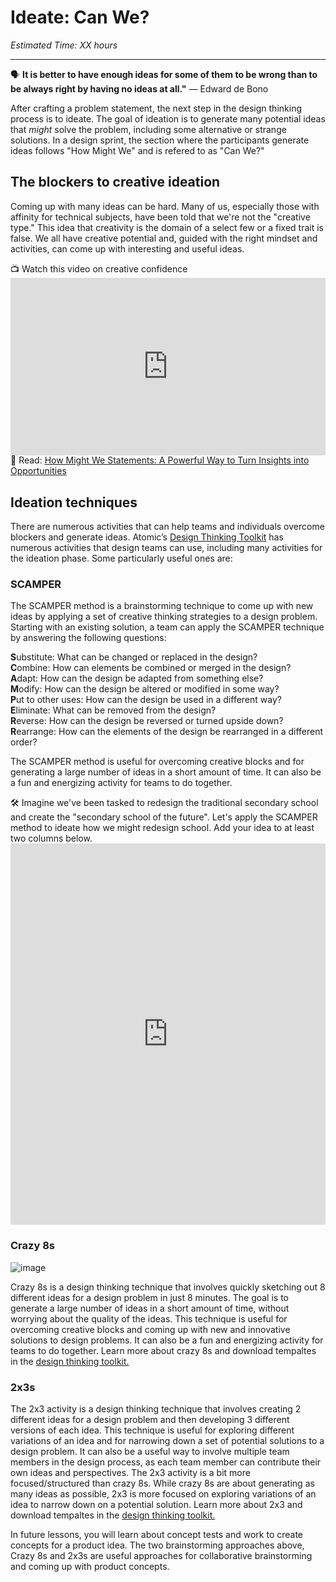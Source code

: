 # Ideate: Can We?
*Estimated Time: XX hours*

---

<aside>
  
  🗣 **It is better to have enough ideas for some of them to be wrong than to be always right by having no ideas at all."** — Edward de Bono
  
</aside>

After crafting a problem statement, the next step in the design thinking process is to ideate. The goal of ideation is to generate many potential ideas that _might_ solve the problem, including some alternative or strange solutions. In a design sprint, the section where the participants generate ideas follows "How Might We" and is refered to as "Can We?"



## The blockers to creative ideation
Coming up with many ideas can be hard. Many of us, especially those with affinity for technical subjects, have been told that we're not the "creative type." This idea that creativity is the domain of a select few or a fixed trait is false. We all have creative potential and, guided with the right mindset and activities, can come up with interesting and useful ideas.

<aside> 📺 Watch this video on creative confidence
  </aside>

<div style="position: relative; padding-bottom: 56.25%; height: 0;"><iframe src="https://www.youtube.com/embed/16p9YRF0l-g" title="YouTube video player" frameborder="0" allow="accelerometer; autoplay; clipboard-write; encrypted-media; gyroscope; picture-in-picture" allowfullscreen style="position: absolute; top: 0; left: 0; width: 100%; height: 100%;"></iframe></div>


<aside> 
  📖 Read: <a href="https://dscout.com/people-nerds/how-might-we-statements" target="_blank">How Might We Statements: A Powerful Way to Turn Insights into Opportunities</a>
  </aside>
  
## Ideation techniques
There are numerous activities that can help teams and individuals overcome blockers and generate ideas. Atomic’s 
  <a href="https://spin.atomicobject.com/2017/05/18/what-is-design-thinking/" target="_blank">Design Thinking Toolkit</a> has numerous activities that design teams can use, including many activities for the ideation phase. Some particularly useful ones are:

### SCAMPER
The SCAMPER method is a brainstorming technique to come up with new ideas by applying a set of creative thinking strategies to a design problem. Starting with an existing solution, a team can apply the SCAMPER technique by answering the following questions:

**S**ubstitute: What can be changed or replaced in the design?<br>
**C**ombine: How can elements be combined or merged in the design?<br>
**A**dapt: How can the design be adapted from something else?<br>
**M**odify: How can the design be altered or modified in some way?<br>
**P**ut to other uses: How can the design be used in a different way?<br>
**E**liminate: What can be removed from the design?<br>
**R**everse: How can the design be reversed or turned upside down?<br>
**R**earrange: How can the elements of the design be rearranged in a different order?<br>

The SCAMPER method is useful for overcoming creative blocks and for generating a large number of ideas in a short amount of time. It can also be a fun and energizing activity for teams to do together.

<aside>
 🛠️ Imagine we've been tasked to redesign the traditional secondary school and create the "secondary school of the future". Let's apply the SCAMPER method to ideate how we might redesign school. Add your idea to at least two columns below. 
  </aside>
<div style="border:1px solid rgba(0,0,0,0.1);border-radius:2px;box-sizing:border-box;overflow:hidden;position:relative;width:100%;background:#F4F4F4"><iframe src="https://padlet.com/embed/uqtmv4q4ts4svbrz" frameborder="0" allow="camera;microphone;geolocation" style="width:100%;height:608px;display:block;padding:0;margin:0"></iframe></div>

### Crazy 8s
![image](https://user-images.githubusercontent.com/1774663/206811700-6c1b56c9-cef3-48de-823c-693787d7c01e.png)

Crazy 8s is a design thinking technique that involves quickly sketching out 8 different ideas for a design problem in just 8 minutes. The goal is to generate a large number of ideas in a short amount of time, without worrying about the quality of the ideas. This technique is useful for overcoming creative blocks and coming up with new and innovative solutions to design problems. It can also be a fun and energizing activity for teams to do together. Learn more about crazy 8s and download tempaltes in the <a href="https://spin.atomicobject.com/2021/01/14/generate-ideas-design-thinking/" target="_blank">design thinking toolkit.</a>
### 2x3s
The 2x3 activity is a design thinking technique that involves creating 2 different ideas for a design problem and then developing 3 different versions of each idea. This technique is useful for exploring different variations of an idea and for narrowing down a set of potential solutions to a design problem. It can also be a useful way to involve multiple team members in the design process, as each team member can contribute their own ideas and perspectives. The 2x3 activity is a bit more focused/structured than crazy 8s. While crazy 8s are about generating as many ideas as possible, 2x3 is more focused on exploring variations of an idea to narrow down on a potential solution. 
Learn more about 2x3 and download tempaltes in the <a href="https://spin.atomicobject.com/2020/05/26/design-thinking-2x3/" target="_blank">design thinking toolkit.</a>

In future lessons, you will learn about concept tests and work to create concepts for a product idea. The two brainstorming approaches above, Crazy 8s and 2x3s are useful approaches for collaborative brainstorming and coming up with product concepts. 

